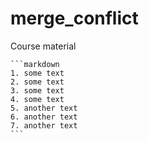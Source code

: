 # merge_conflict
Course material

    ```markdown
    1. some text
    2. some text
    3. some text
    4. some text
    5. another text
    6. another text
    7. another text
    ```